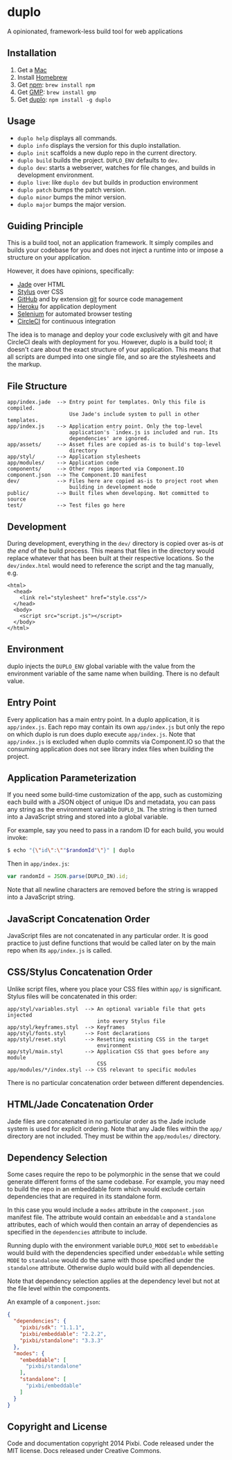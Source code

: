 # duplo

A opinionated, framework-less build tool for web applications


## Installation

1. Get a [Mac](http://www.apple.com/mac/)
2. Install [Homebrew](http://brew.sh/)
3. Get [npm](http://npmjs.org/): `brew install npm`
4. Get [GMP](https://gmplib.org/): `brew install gmp`
5. Get [duplo](https://github.com/pixbi/duplo): `npm install -g duplo`


## Usage

* `duplo help` displays all commands.
* `duplo info` displays the version for this duplo installation.
* `duplo init` scaffolds a new duplo repo in the current directory.
* `duplo build` builds the project. `DUPLO_ENV` defaults to `dev`.
* `duplo dev`: starts a webserver, watches for file changes, and builds in
  development environment.
* `duplo live`: like `duplo dev` but builds in production environment
* `duplo patch` bumps the patch version.
* `duplo minor` bumps the minor version.
* `duplo major` bumps the major version.


## Guiding Principle

This is a build tool, not an application framework. It simply compiles and
builds your codebase for you and does not inject a runtime into or impose a
structure on your application.

However, it does have opinions, specifically:

* [Jade](http://jade-lang.com/) over HTML
* [Stylus](http://learnboost.github.io/stylus/) over CSS
* [GitHub](http://github.com/) and by extension [git](http://git-scm.com/) for
  source code management
* [Heroku](https://www.heroku.com/) for application deployment
* [Selenium](http://docs.seleniumhq.org/) for automated browser testing
* [CircleCI](https://circleci.com/) for continuous integration

The idea is to manage and deploy your code exclusively with git and have
CircleCI deals with deployment for you. However, duplo is a build tool; it
doesn't care about the exact structure of your application. This means that all
scripts are dumped into one single file, and so are the stylesheets and the
markup.


## File Structure

    app/index.jade  --> Entry point for templates. Only this file is compiled.
                        Use Jade's include system to pull in other templates.
    app/index.js    --> Application entry point. Only the top-level
                        application's `index.js is included and run. Its
                        dependencies' are ignored.
    app/assets/     --> Asset files are copied as-is to build's top-level
                        directory
    app/styl/       --> Application stylesheets
    app/modules/    --> Application code
    components/     --> Other repos imported via Component.IO
    component.json  --> The Component.IO manifest
    dev/            --> Files here are copied as-is to project root when
                        building in development mode
    public/         --> Built files when developing. Not committed to source
    test/           --> Test files go here


## Development

During development, everything in the `dev/` directory is copied over as-is *at
the end* of the build process. This means that files in the directory would
replace whatever that has been built at their respective locations. So the
`dev/index.html` would need to reference the script and the tag manually, e.g.

    <html>
      <head>
        <link rel="stylesheet" href="style.css"/>
      </head>
      <body>
        <script src="script.js"></script>
      </body>
    </html>


## Environment

duplo injects the `DUPLO_ENV` global variable with the value from the
environment variable of the same name when building. There is no default value.


## Entry Point

Every application has a main entry point. In a duplo application, it is
`app/index.js`. Each repo may contain its own `app/index.js` but only the repo
on which duplo is run does duplo execute `app/index.js`. Note that
`app/index.js` is excluded when duplo commits via Component.IO so that the
consuming application does not see library index files when building the
project.


## Application Parameterization

If you need some build-time customization of the app, such as customizing each
build with a JSON object of unique IDs and metadata, you can pass any string
as the environment variable `DUPLO_IN`. The string is then turned into a
JavaScript string and stored into a global variable.

For example, say you need to pass in a random ID for each build, you would
invoke:

```sh
$ echo "{\"id\":\""$randomId"\"}" | duplo
```

Then in `app/index.js`:

```js
var randomId = JSON.parse(DUPLO_IN).id;
```

Note that all newline characters are removed before the string is wrapped into
a JavaScript string.


## JavaScript Concatenation Order

JavaScript files are not concatenated in any particular order. It is good
practice to just define functions that would be called later on by the main
repo when its `app/index.js` is called.


## CSS/Stylus Concatenation Order

Unlike script files, where you place your CSS files within `app/` is
significant. Stylus files will be concatenated in this order:

    app/styl/variables.styl  --> An optional variable file that gets injected
                                 into every Stylus file
    app/styl/keyframes.styl  --> Keyframes
    app/styl/fonts.styl      --> Font declarations
    app/styl/reset.styl      --> Resetting existing CSS in the target
                                 environment
    app/styl/main.styl       --> Application CSS that goes before any module
                                 CSS
    app/modules/*/index.styl --> CSS relevant to specific modules

There is no particular concatenation order between different dependencies.


## HTML/Jade Concatenation Order

Jade files are concatenated in no particular order as the Jade include system
is used for explicit ordering. Note that any Jade files within the `app/`
directory are not included. They must be within the `app/modules/` directory.


## Dependency Selection

Some cases require the repo to be polymorphic in the sense that we could
generate different forms of the same codebase. For example, you may need to
build the repo in an embeddable form which would exclude certain dependencies
that are required in its standalone form.

In this case you would include a `modes` attribute in the `component.json`
manifest file. The attribute would contain an `embeddable` and a `standalone`
attributes, each of which would then contain an array of dependencies as
specified in the `dependencies` attribute to include.

Running duplo with the environment variable `DUPLO_MODE` set to `embeddable`
would build with the dependencies specified under `embeddable` while setting
`MODE` to `standalone` would do the same with those specified under the
`standalone` attribute. Otherwise duplo would build with all dependencies.

Note that dependency selection applies at the dependency level but not at the
file level within the components.

An example of a `component.json`:

```json
{
  "dependencies": {
    "pixbi/sdk": "1.1.1",
    "pixbi/embeddable": "2.2.2",
    "pixbi/standalone": "3.3.3"
  },
  "modes": {
    "embeddable": [
      "pixbi/standalone"
    ],
    "standalone": [
      "pixbi/embeddable"
    ]
  }
}
```


## Copyright and License

Code and documentation copyright 2014 Pixbi. Code released under the MIT
license. Docs released under Creative Commons.
